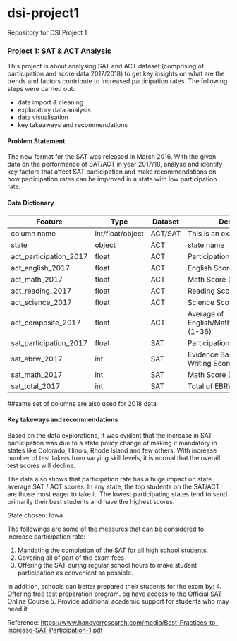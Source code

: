 # dsi-project1
Repository for DSI Project 1
### Project 1: SAT & ACT Analysis
This project is about analysing SAT and ACT dataset (comprising of participation and score data 2017/2018) to get key insights on what are the trends and factors contribute to increased participation rates. The following steps were carried out:
- data import & cleaning
- exploratory data analysis
- data visualisation
- key takeaways and recommendations

#### Problem Statement
The new format for the SAT was released in March 2016. With the given data on the performance of SAT/ACT in year 2017/18, analyse and identify key factors that affect SAT participation and make recommendations on how participation rates can be improved in a state with low participation rate.

#### Data Dictionary
|Feature|Type|Dataset|Description|
|---|---|---|---|
|column name|int/float/object|ACT/SAT|This is an example| 
|state|object|ACT|state name
|act_participation_2017|float|ACT|Participation %
|act_english_2017|float|ACT|English Score (1-36)
|act_math_2017|float|ACT|Math Score (1-36)
|act_reading_2017|float|ACT|Reading Score (1-36)
|act_science_2017|float|ACT|Science Score (1-36)
|act_composite_2017|float|ACT|Average of English/Math/Science/Reading (1-36)
|sat_participation_2017|float|SAT|Participation %
|sat_ebrw_2017|int|SAT|Evidence Based Reading and Writing Score (200-800)
|sat_math_2017|int|SAT|Math Score (200-800)
|sat_total_2017|int|SAT|Total of EBRW and Math
##same set of columns are also used for 2018 data

#### Key takeways and recommendations
Based on the data explorations, it was evident that the increase in SAT participation was due to a state policy change of making it mandatory in states like Colorado, Illinois, Rhode Island and few others. With increase number of test takers from varying skill levels, it is normal that the overall test scores will decline.

The data also shows that participation rate has a huge impact on state average SAT / ACT scores. In any state, the top students on the SAT/ACT are those most eager to take it. The lowest participating states tend to send primarily their best students and have the highest scores.

State chosen: Iowa

The followings are some of the measures that can be considered to increase participation rate:
1. Mandating the completion of the SAT for all high school students.
2. Covering all of part of the exam fees
3. Offering the SAT during regular school hours to make student participation as convenient as possible.

In addition, schools can better prepared their students for the exam by:
4. Offering free test preparation program. eg have access to the Official SAT
Online Course
5. Provide additional academic support for students who may need it

Reference: https://www.hanoverresearch.com/media/Best-Practices-to-Increase-SAT-Participation-1.pdf
